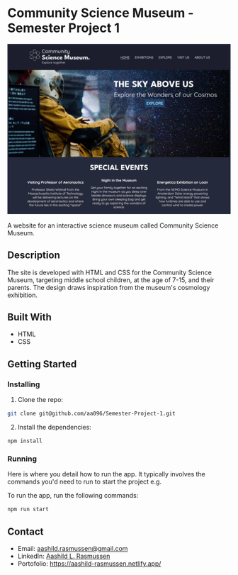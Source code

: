 # Community Science Museum - Semester Project 1 

![image](./Images/communityscience.webp)

A website for an interactive science museum called Community Science Museum. 

## Description

The site is developed with HTML and CSS for the Community Science Museum, targeting middle school children, at the age of 7-15, and their parents. The design draws inspiration from the museum's cosmology exhibition.

## Built With

- HTML
- CSS

## Getting Started

### Installing

1. Clone the repo:

```bash
git clone git@github.com/aa096/Semester-Project-1.git
```

2. Install the dependencies:

```
npm install
```

### Running

Here is where you detail how to run the app. It typically involves the commands you'd need to run to start the project e.g.

To run the app, run the following commands:

```bash
npm run start
```

## Contact
- Email: aashild.rasmussen@gmail.com
- LinkedIn: [Aashild L. Rasmussen](www.linkedin.com/in/aashild-lauvland-rasmussen-8494a91ba)
- Portofolio: https://aashild-rasmussen.netlify.app/